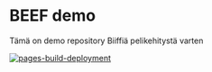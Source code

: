# BEEF demo

Tämä on demo repository Biiffiä pelikehitystä varten

[![pages-build-deployment](https://github.com/Late-Org/beefdemo/actions/workflows/pages/pages-build-deployment/badge.svg)](https://github.com/Late-Org/beefdemo/actions/workflows/pages/pages-build-deployment)
